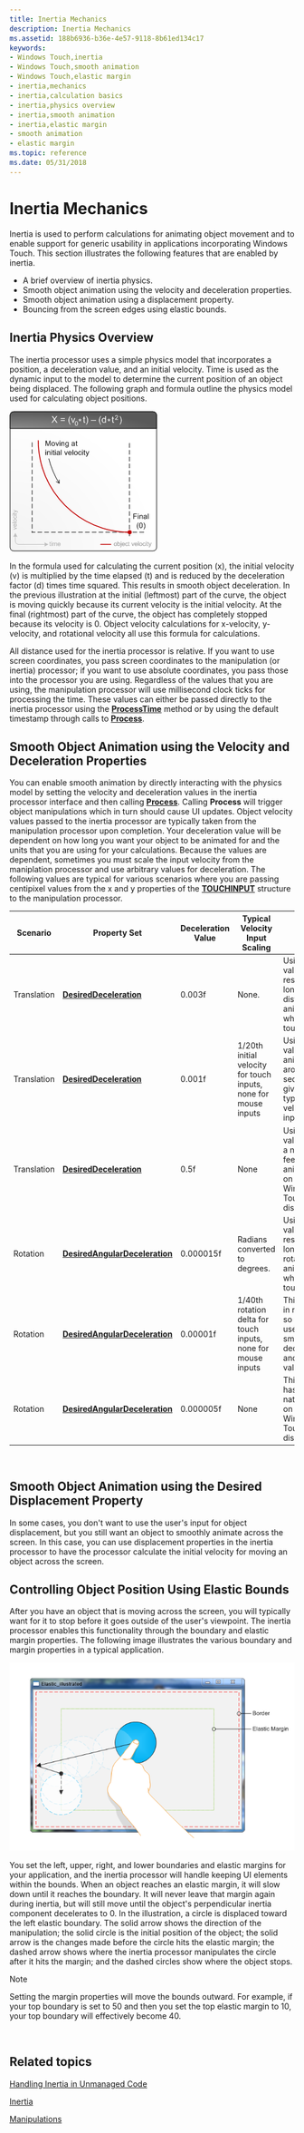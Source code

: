 ```yaml
---
title: Inertia Mechanics
description: Inertia Mechanics
ms.assetid: 188b6936-b36e-4e57-9118-8b61ed134c17
keywords:
- Windows Touch,inertia
- Windows Touch,smooth animation
- Windows Touch,elastic margin
- inertia,mechanics
- inertia,calculation basics
- inertia,physics overview
- inertia,smooth animation
- inertia,elastic margin
- smooth animation
- elastic margin
ms.topic: reference
ms.date: 05/31/2018
---
```


# Inertia Mechanics

Inertia is used to perform calculations for animating object movement and to enable support for generic usability in applications incorporating Windows Touch. This section illustrates the following features that are enabled by inertia.

-   A brief overview of inertia physics.
-   Smooth object animation using the velocity and deceleration properties.
-   Smooth object animation using a displacement property.
-   Bouncing from the screen edges using elastic bounds.

## Inertia Physics Overview

The inertia processor uses a simple physics model that incorporates a position, a deceleration value, and an initial velocity. Time is used as the dynamic input to the model to determine the current position of an object being displaced. The following graph and formula outline the physics model used for calculating object positions.

![illustration showing the graph and formula used for calculating object positions](images/velocity.png)

In the formula used for calculating the current position (x), the initial velocity (v) is multiplied by the time elapsed (t) and is reduced by the deceleration factor (d) times time squared. This results in smooth object deceleration. In the previous illustration at the initial (leftmost) part of the curve, the object is moving quickly because its current velocity is the initial velocity. At the final (rightmost) part of the curve, the object has completely stopped because its velocity is 0. Object velocity calculations for x-velocity, y-velocity, and rotational velocity all use this formula for calculations.

All distance used for the inertia processor is relative. If you want to use screen coordinates, you pass screen coordinates to the manipulation (or inertia) processor; if you want to use absolute coordinates, you pass those into the processor you are using. Regardless of the values that you are using, the manipulation processor will use millisecond clock ticks for processing the time. These values can either be passed directly to the inertia processor using the [**ProcessTime**](/windows/desktop/api/manipulations/nf-manipulations-iinertiaprocessor-processtime) method or by using the default timestamp through calls to [**Process**](/windows/desktop/api/manipulations/nf-manipulations-iinertiaprocessor-process).

## Smooth Object Animation using the Velocity and Deceleration Properties

You can enable smooth animation by directly interacting with the physics model by setting the velocity and deceleration values in the inertia processor interface and then calling [**Process**](/windows/desktop/api/manipulations/nf-manipulations-iinertiaprocessor-process). Calling **Process** will trigger object manipulations which in turn should cause UI updates. Object velocity values passed to the inertia processor are typically taken from the manipulation processor upon completion. Your deceleration value will be dependent on how long you want your object to be animated for and the units that you are using for your calculations. Because the values are dependent, sometimes you must scale the input velocity from the maniplation processor and use arbitrary values for deceleration. The following values are typical for various scenarios where you are passing centipixel values from the x and y properties of the [**TOUCHINPUT**](/windows/win32/api/winuser/ns-winuser-touchinput) structure to the manipulation processor.



| Scenario    | Property Set                                                                       | Deceleration Value | Typical Velocity Input Scaling                                  | Notes                                                                                 |
|-------------|------------------------------------------------------------------------------------|--------------------|-----------------------------------------------------------------|---------------------------------------------------------------------------------------|
| Translation | [**DesiredDeceleration**](/windows/desktop/api/manipulations/nf-manipulations-iinertiaprocessor-get_desireddeceleration)               | 0.003f             | None.                                                           | Using this value will result in longer distance animations when using touch input.    |
| Translation | [**DesiredDeceleration**](/windows/desktop/api/manipulations/nf-manipulations-iinertiaprocessor-get_desireddeceleration)               | 0.001f             | 1/20th initial velocity for touch inputs, none for mouse inputs | Using this value will animate for around a second given typical velocity inputs.      |
| Translation | [**DesiredDeceleration**](/windows/desktop/api/manipulations/nf-manipulations-iinertiaprocessor-get_desireddeceleration)               | 0.5f               | None                                                            | Using this value gives a natural feel to animation on large Windows Touch displays.   |
| Rotation    | [**DesiredAngularDeceleration**](/windows/desktop/api/manipulations/nf-manipulations-iinertiaprocessor-get_desiredangulardeceleration) | 0.000015f          | Radians converted to degrees.                                   | Using this value results in longer rotational animations when using touch input.      |
| Rotation    | [**DesiredAngularDeceleration**](/windows/desktop/api/manipulations/nf-manipulations-iinertiaprocessor-get_desiredangulardeceleration) | 0.00001f           | 1/40th rotation delta for touch inputs, none for mouse inputs   | This value is in radians so you must use very small deceleration and velocity values. |
| Rotation    | [**DesiredAngularDeceleration**](/windows/desktop/api/manipulations/nf-manipulations-iinertiaprocessor-get_desiredangulardeceleration) | 0.000005f          | None                                                            | This value has a natural feel on large Windows Touch displays.                        |



 

## Smooth Object Animation using the Desired Displacement Property

In some cases, you don't want to use the user's input for object displacement, but you still want an object to smoothly animate across the screen. In this case, you can use displacement properties in the inertia processor to have the processor calculate the initial velocity for moving an object across the screen.

## Controlling Object Position Using Elastic Bounds

After you have an object that is moving across the screen, you will typically want for it to stop before it goes outside of the user's viewpoint. The inertia processor enables this functionality through the boundary and elastic margin properties. The following image illustrates the various boundary and margin properties in a typical application.

![screen shot showing boundary and elastic margin properties](images/elastic-illustrated.png)

You set the left, upper, right, and lower boundaries and elastic margins for your application, and the inertia processor will handle keeping UI elements within the bounds. When an object reaches an elastic margin, it will slow down until it reaches the boundary. It will never leave that margin again during inertia, but will still move until the object's perpendicular inertia component decelerates to 0. In the illustration, a circle is displaced toward the left elastic boundary. The solid arrow shows the direction of the manipulation; the solid circle is the initial position of the object; the solid arrow is the changes made before the circle hits the elastic margin; the dashed arrow shows where the inertia processor manipulates the circle after it hits the margin; and the dashed circles show where the object stops.

> [!Note]  
> Setting the margin properties will move the bounds outward. For example, if your top boundary is set to 50 and then you set the top elastic margin to 10, your top boundary will effectively become 40.

 

## Related topics

<dl> <dt>

[Handling Inertia in Unmanaged Code](handling-inertia-in-unmanaged-code.md)
</dt> <dt>

[Inertia](getting-started-with-inertia.md)
</dt> <dt>

[Manipulations](getting-started-with-manipulations.md)
</dt> </dl>

 

 




